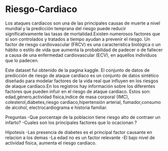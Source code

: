 # Riesgo-Cardiaco


Los ataques cardíacos son una de las principales causas de muerte a nivel mundial y la predicción temprana del riesgo puede reducir significativamente las tasas de mortalidad.Existen numerosos factores que si son controlados y tratados a tiempo ayudan a prevenir el riesgo. 
Un factor de riesgo cardiovascular (FRCV) es una característica biológica o un hábito o estilo de vida que aumenta la probabilidad de padecer o de fallecer a causa de una enfermedad cardiovascular (ECV), en aquellos individuos que lo padecen.

Este dataset fui obtenido de la pagina kaggle. 
El conjunto de datos de predicción de riesgo de ataque cardíaco es un conjunto de datos sintético diseñado para modelar factores de la vida real que influyen en los riesgos de ataque cardíaco.En los registros hay información sobre  los diferentes factores que pueden infuir en el riesgo de ataque cardíaco. Estos son: edad,género,actividad fisica,indice de masa corporal (IMC), colesterol,diabetes,riesgo cardiaco,hipertensión arterial, fumador,consumo de alcohol, electrocardiograma e historia familiar. 

Preguntas
-Que porcentaje de la poblacion tiene riesgo alto de contraer un infarto?
-Cuales son los principales factores que lo ocacionan ?

Hipotesis
-Las presencia de diabetes es el principal factor causante en relacion a los demas 
-La edad no es un factor relevante 
-El bajo nivel de actividad fisica, aumenta el riesgo cardiaco.


